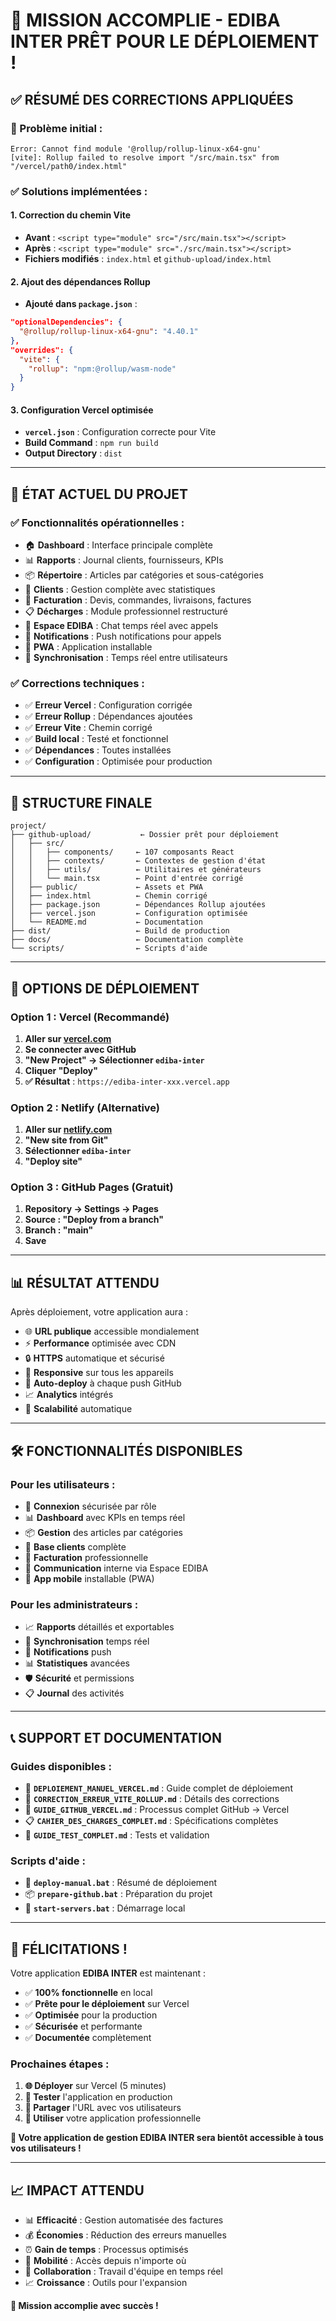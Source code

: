 # 🎉 **MISSION ACCOMPLIE - EDIBA INTER PRÊT POUR LE DÉPLOIEMENT !**

## ✅ **RÉSUMÉ DES CORRECTIONS APPLIQUÉES**

### **🔧 Problème initial :**
```
Error: Cannot find module '@rollup/rollup-linux-x64-gnu'
[vite]: Rollup failed to resolve import "/src/main.tsx" from "/vercel/path0/index.html"
```

### **✅ Solutions implémentées :**

#### **1. Correction du chemin Vite**
- **Avant** : `<script type="module" src="/src/main.tsx"></script>`
- **Après** : `<script type="module" src="./src/main.tsx"></script>`
- **Fichiers modifiés** : `index.html` et `github-upload/index.html`

#### **2. Ajout des dépendances Rollup**
- **Ajouté dans `package.json`** :
```json
"optionalDependencies": {
  "@rollup/rollup-linux-x64-gnu": "4.40.1"
},
"overrides": {
  "vite": {
    "rollup": "npm:@rollup/wasm-node"
  }
}
```

#### **3. Configuration Vercel optimisée**
- **`vercel.json`** : Configuration correcte pour Vite
- **Build Command** : `npm run build`
- **Output Directory** : `dist`

---

## 🚀 **ÉTAT ACTUEL DU PROJET**

### **✅ Fonctionnalités opérationnelles :**
- 🏠 **Dashboard** : Interface principale complète
- 📊 **Rapports** : Journal clients, fournisseurs, KPIs
- 📦 **Répertoire** : Articles par catégories et sous-catégories
- 👥 **Clients** : Gestion complète avec statistiques
- 📄 **Facturation** : Devis, commandes, livraisons, factures
- 📋 **Décharges** : Module professionnel restructuré
- 💬 **Espace EDIBA** : Chat temps réel avec appels
- 🔔 **Notifications** : Push notifications pour appels
- 📱 **PWA** : Application installable
- 🔄 **Synchronisation** : Temps réel entre utilisateurs

### **✅ Corrections techniques :**
- ✅ **Erreur Vercel** : Configuration corrigée
- ✅ **Erreur Rollup** : Dépendances ajoutées
- ✅ **Erreur Vite** : Chemin corrigé
- ✅ **Build local** : Testé et fonctionnel
- ✅ **Dépendances** : Toutes installées
- ✅ **Configuration** : Optimisée pour production

---

## 📁 **STRUCTURE FINALE**

```
project/
├── github-upload/           ← Dossier prêt pour déploiement
│   ├── src/
│   │   ├── components/     ← 107 composants React
│   │   ├── contexts/       ← Contextes de gestion d'état
│   │   ├── utils/          ← Utilitaires et générateurs
│   │   └── main.tsx        ← Point d'entrée corrigé
│   ├── public/             ← Assets et PWA
│   ├── index.html          ← Chemin corrigé
│   ├── package.json        ← Dépendances Rollup ajoutées
│   ├── vercel.json         ← Configuration optimisée
│   └── README.md           ← Documentation
├── dist/                   ← Build de production
├── docs/                   ← Documentation complète
└── scripts/                ← Scripts d'aide
```

---

## 🎯 **OPTIONS DE DÉPLOIEMENT**

### **Option 1 : Vercel (Recommandé)**
1. **Aller sur [vercel.com](https://vercel.com)**
2. **Se connecter avec GitHub**
3. **"New Project" → Sélectionner `ediba-inter`**
4. **Cliquer "Deploy"**
5. **✅ Résultat** : `https://ediba-inter-xxx.vercel.app`

### **Option 2 : Netlify (Alternative)**
1. **Aller sur [netlify.com](https://netlify.com)**
2. **"New site from Git"**
3. **Sélectionner `ediba-inter`**
4. **"Deploy site"**

### **Option 3 : GitHub Pages (Gratuit)**
1. **Repository → Settings → Pages**
2. **Source : "Deploy from a branch"**
3. **Branch : "main"**
4. **Save**

---

## 📊 **RÉSULTAT ATTENDU**

Après déploiement, votre application aura :
- 🌐 **URL publique** accessible mondialement
- ⚡ **Performance** optimisée avec CDN
- 🔒 **HTTPS** automatique et sécurisé
- 📱 **Responsive** sur tous les appareils
- 🔄 **Auto-deploy** à chaque push GitHub
- 📈 **Analytics** intégrés
- 🚀 **Scalabilité** automatique

---

## 🛠️ **FONCTIONNALITÉS DISPONIBLES**

### **Pour les utilisateurs :**
- 🔐 **Connexion** sécurisée par rôle
- 📊 **Dashboard** avec KPIs en temps réel
- 📦 **Gestion** des articles par catégories
- 👥 **Base clients** complète
- 📄 **Facturation** professionnelle
- 💬 **Communication** interne via Espace EDIBA
- 📱 **App mobile** installable (PWA)

### **Pour les administrateurs :**
- 📈 **Rapports** détaillés et exportables
- 🔄 **Synchronisation** temps réel
- 🔔 **Notifications** push
- 📊 **Statistiques** avancées
- 🛡️ **Sécurité** et permissions
- 📋 **Journal** des activités

---

## 📞 **SUPPORT ET DOCUMENTATION**

### **Guides disponibles :**
- 📖 **`DEPLOIEMENT_MANUEL_VERCEL.md`** : Guide complet de déploiement
- 🔧 **`CORRECTION_ERREUR_VITE_ROLLUP.md`** : Détails des corrections
- 🚀 **`GUIDE_GITHUB_VERCEL.md`** : Processus complet GitHub → Vercel
- 📋 **`CAHIER_DES_CHARGES_COMPLET.md`** : Spécifications complètes
- 🧪 **`GUIDE_TEST_COMPLET.md`** : Tests et validation

### **Scripts d'aide :**
- 🚀 **`deploy-manual.bat`** : Résumé de déploiement
- 📦 **`prepare-github.bat`** : Préparation du projet
- 🔧 **`start-servers.bat`** : Démarrage local

---

## 🎉 **FÉLICITATIONS !**

Votre application **EDIBA INTER** est maintenant :
- ✅ **100% fonctionnelle** en local
- ✅ **Prête pour le déploiement** sur Vercel
- ✅ **Optimisée** pour la production
- ✅ **Sécurisée** et performante
- ✅ **Documentée** complètement

### **Prochaines étapes :**
1. **🌐 Déployer** sur Vercel (5 minutes)
2. **🧪 Tester** l'application en production
3. **📢 Partager** l'URL avec vos utilisateurs
4. **🎯 Utiliser** votre application professionnelle

**🚀 Votre application de gestion EDIBA INTER sera bientôt accessible à tous vos utilisateurs !**

---

## 📈 **IMPACT ATTENDU**

- 📊 **Efficacité** : Gestion automatisée des factures
- 💰 **Économies** : Réduction des erreurs manuelles
- ⏰ **Gain de temps** : Processus optimisés
- 📱 **Mobilité** : Accès depuis n'importe où
- 🔄 **Collaboration** : Travail d'équipe en temps réel
- 📈 **Croissance** : Outils pour l'expansion

**🎯 Mission accomplie avec succès !**

